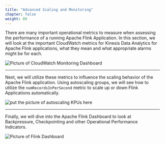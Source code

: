 ```yaml
---
title: "Advanced Scaling and Monitoring"
chapter: false
weight: 80
---
```


 There are many important operational metrics to measure when assessing the performance of a running Apache Flink Application. In this section, we will look at the important CloudWatch metrics for Kinesis Data Analytics for Apache Flink applications, what they mean and what appropriate alarms might be for each.

![Picture of CloudWatch Monitoring Dashboard](/images/flink-on-kda/advanced-monitoring-index-1-cw-dashboard.png?classes=border,shadow)

---------------------------------

 Next, we will utilize these metrics to influence the scaling behavior of the Apache Flink application. Using autoscaling groups, we will see how to utilize the `numRecordsInPerSecond` metric to scale up or down Flink Applications automatically.

 ![put the picture of autoscaling KPUs here](img/src)

----------------------------------

 Finally, we will dive into the Apache Flink Dashboard to look at Backpressure, Checkpointing and other Operational Performance Indicators.

![Picture of Flink Dashboard](/images/flink-on-kda/advanced-monitoring-index-3-flink-dashboard.png?classes=border,shadow)